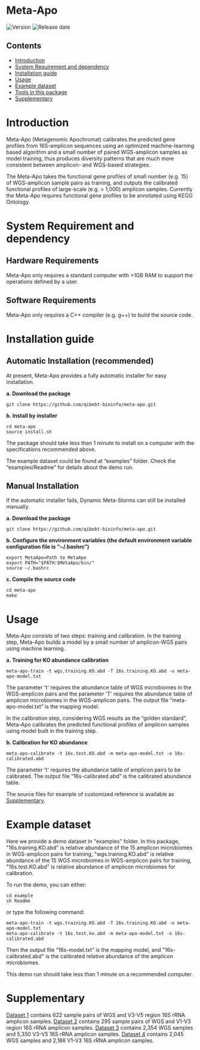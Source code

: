 # Meta-Apo

![Version](https://img.shields.io/badge/Version-1.0%20)
![Release date](https://img.shields.io/badge/Release%20date-Nov.%2008%2C%202019-brightgreen)



## Contents

- [Introduction](#introduction)
- [System Requirement and dependency](#system-requirement-and-dependency)
- [Installation guide](#installation-guide)
- [Usage](#usage)
- [Example dataset](#example-dataset)
- [Tools in this package](#tools-in-this-package)
- [Supplementary](#supplementary)

# Introduction

Meta-Apo (Metagenomic Apochromat) calibrates the predicted gene profiles from 16S-amplicon sequences using an optimized machine-learning based algorithm and a small number of paired WGS-amplicon samples as model training, thus produces diversity patterns that are much more consistent between amplicon- and WGS-based strategies.

The Meta-Apo takes the functional gene profiles of small number (e.g. 15) of WGS-amplicon sample pairs as training, and outputs the calibrated functional profiles of large-scale (e.g. > 1,000) amplicon samples. Currently the Meta-Apo requires functional gene profiles to be annotated using KEGG Ontology.



# System Requirement and dependency

## Hardware Requirements

Meta-Apo only requires a standard computer with >1GB RAM to support the operations defined by a user.

## Software Requirements

Meta-Apo only requires a C++ compiler (e.g. g++) to build the source code.

# Installation guide

## Automatic Installation (recommended)

At present, Meta-Apo provides a fully automatic installer for easy installation.

**a. Download the package**
```
git clone https://github.com/qibebt-bioinfo/meta-apo.git	
```

**b. Install by installer**
```
cd meta-apo
source install.sh
```

The package should take less than 1 minute to install on a computer with the specifications recommended above.

The example dataset could be found at “examples” folder. Check the “examples/Readme” for details about the demo run.

## Manual Installation

If the automatic installer fails, Dynamic Meta-Storms can still be installed manually.

**a. Download the package**
```
git clone https://github.com/qibebt-bioinfo/meta-apo.git	
```

**b. Configure the environment variables (the default environment variable configuration file is “~/.bashrc”)**
```
export MetaApo=Path to MetaApo
export PATH="$PATH:$MetaApo/bin/"
source ~/.bashrc
```
**c. Compile the source code**
```
cd meta-apo
make
```
# Usage
Meta-Apo consists of two steps: training and calibration.
In the training step, Meta-Apo builds a model by a small number of amplicon-WGS pairs using machine learning.

**a. Training for KO abundance calibration**
```
meta-apo-train -t wgs.training.KO.abd -T 16s.training.KO.abd -o meta-apo-model.txt
```
The parameter 't' requires the abundance table of WGS microbiomes in the WGS-amplicon pairs and the parameter 'T' requires the abundance table of amplicon microbiomes in the WGS-amplicon pairs.
The output file “meta-apo-model.txt” is the mapping model. 

In the calibration step, considering WGS results as the “golden standard”, Meta-Apo calibrates the predicted functional profiles of amplicon samples using model built in the training step.

**b. Calibration for KO abundance**
```
meta-apo-calibrate -t 16s.test.KO.abd -m meta-apo-model.txt -o 16s-calibrated.abd
```
The parameter 't' requires the abundance table of amplicon pairs to be calibrated.
The output file “16s-calibrated.abd” is the calibrated abundance table.

The source files for example of customized reference is available as [Supplementary](#supplementary).
# Example dataset
Here we provide a demo dataset in "examples" folder. In this package, "16s.training.KO.abd" is relative abundance of the 15 amplicon microbiomes in WGS-amplicon pairs for training, "wgs.training.KO.abd" is relative abundance of the 15 WGS microbiomes in WGS-amplicon pairs for training, "16s.test.KO.abd" is relative abundance of amplicon microbiomes for calibration.

To run the demo, you can either:
```
cd example
sh Readme
```
or type the following command:
```
meta-apo-train -t wgs.training.KO.abd -T 16s.training.KO.abd -o meta-apo-model.txt
meta-apo-calibrate -t 16s.test.ko.abd -m meta-apo-model.txt -o 16s-calibrated.abd
```
Then the output file “16s-model.txt” is the mapping model, and "16s-calibrated.abd" is the calibrated relative abundance of the amplicon microbiomes.

This demo run should take less than 1 minute on a recommended computer.


# Supplementary

[Dataset 1](***) contains 622 sample pairs of WGS and V3-V5 region 16S rRNA amplicon samples.
[Dataset 2](***) contains 295 sample pairs of WGS and V1-V3 region 16S rRNA amplicon samples.
[Dataset 3](***) contains 2,354 WGS samples and 5,350 V3-V5 16S rRNA amplicon samples.
[Dataset 4](***) contains 2,045 WGS samples and 2,186 V1-V3 16S rRNA amplicon samples.
